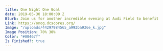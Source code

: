 ```yaml
---
title: One Night One Goal
date: 2019-05-30 18:00:00 Z
Blurb: Join us for another incredible evening at Audi Field to benefit DC SCORES!
Link: https://onog.dcscores.org/
Image: "/uploads/44297984565_a993ba936e_k.jpg"
Image Position: 70% 30%
Color: "#00467f"
Is Finished?: true
---
```


